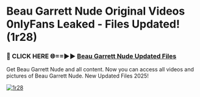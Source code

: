 # Beau Garrett Nude Original Videos 0nlyFans Leaked - Files Updated! (1r28)

<h3>🔴 CLICK HERE 🌐==►► <a href="https://tinyurl.com/52m3yx9h" rel="nofollow">Beau Garrett Nude Updated Files</a></h3>

Get Beau Garrett Nude and all content. Now you can access all videos and pictures of Beau Garrett Nude. New Updated Files 2025!

[![1r28](https://i.imgur.com/TnHtlc8.gif)](https://tinyurl.com/52m3yx9h)
